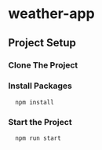 # weather-app

## Project Setup
### Clone The Project
### Install Packages
      npm install
### Start the Project
      npm run start
